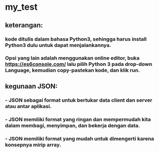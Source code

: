 # my_test

## keterangan:
### kode ditulis dalam bahasa Python3, sehingga harus install Python3 dulu untuk dapat menjalankannya.
### Opsi yang lain adalah menggunakan online editor, buka https://es6console.com/ lalu pilih Python 3 pada drop-down Language, kemudian copy-pastekan kode, dan klik run.

## kegunaan JSON:
### - JSON sebagai format untuk bertukar data client dan server atau antar aplikasi.
### - JSON memiliki format yang ringan dan mempermudah kita dalam membagi, menyimpan, dan bekerja dengan data.
### - JSON memiliki format yang mudah untuk dimengerti karena konsepnya mirip array.